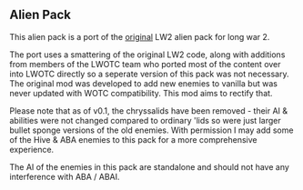 ## Alien Pack
This alien pack is a port of the
[original](https://steamcommunity.com/sharedfiles/filedetails/?id=577474474)
LW2 alien pack for long war 2. 

The port uses a smattering of the original LW2 code, along with additions from members of the LWOTC team who ported most of the content over into LWOTC directly so a seperate version of this pack was not necessary. The original mod was developed to add new enemies to vanilla but was never updated with WOTC compatibility. This mod aims to rectify that.

Please note that as of v0.1, the chryssalids have been removed - their AI & abilities were not changed compared to ordinary 'lids so were just larger bullet sponge versions of the old enemies. With permission I may add some of the Hive & ABA enemies to this pack for a more comprehensive experience.

The AI of the enemies in this pack are standalone and should not have any interference with ABA / ABAI.

